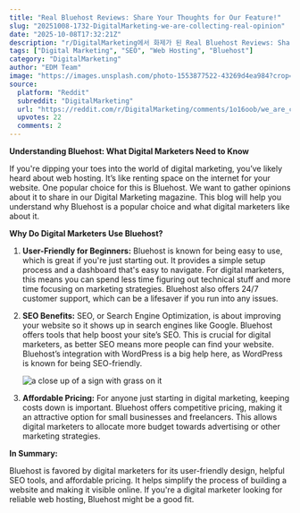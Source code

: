 ```yaml
---
title: "Real Bluehost Reviews: Share Your Thoughts for Our Feature!"
slug: "20251008-1732-DigitalMarketing-we-are-collecting-real-opinion"
date: "2025-10-08T17:32:21Z"
description: "r/DigitalMarketing에서 화제가 된 Real Bluehost Reviews: Share Your Thoughts for Our Feature!에 대한 깊이 있는 분석과 인사이트"
tags: ["Digital Marketing", "SEO", "Web Hosting", "Bluehost"]
category: "DigitalMarketing"
author: "EDM Team"
image: "https://images.unsplash.com/photo-1553877522-43269d4ea984?crop=entropy&cs=tinysrgb&fit=max&fm=jpg&ixid=M3w3OTU0NDF8MHwxfHNlYXJjaHwyMHx8ZGlnaXRhbCUyMG1hcmtldGluZ3xlbnwxfDB8fHwxNzU5OTQ0NzI5fDA&ixlib=rb-4.1.0&q=80&w=1080"
source:
  platform: "Reddit"
  subreddit: "DigitalMarketing"
  url: "https://reddit.com/r/DigitalMarketing/comments/1o16oob/we_are_collecting_real_opinions_about_bluehost/"
  upvotes: 22
  comments: 2
---
```


**Understanding Bluehost: What Digital Marketers Need to Know**

If you're dipping your toes into the world of digital marketing, you’ve likely heard about web hosting. It’s like renting space on the internet for your website. One popular choice for this is Bluehost. We want to gather opinions about it to share in our Digital Marketing magazine. This blog will help you understand why Bluehost is a popular choice and what digital marketers like about it.

**Why Do Digital Marketers Use Bluehost?**

1. **User-Friendly for Beginners:**
   Bluehost is known for being easy to use, which is great if you're just starting out. It provides a simple setup process and a dashboard that's easy to navigate. For digital marketers, this means you can spend less time figuring out technical stuff and more time focusing on marketing strategies. Bluehost also offers 24/7 customer support, which can be a lifesaver if you run into any issues.

2. **SEO Benefits:**
   SEO, or Search Engine Optimization, is about improving your website so it shows up in search engines like Google. Bluehost offers tools that help boost your site’s SEO. This is crucial for digital marketers, as better SEO means more people can find your website. Bluehost’s integration with WordPress is a big help here, as WordPress is known for being SEO-friendly.

   ![a close up of a sign with grass on it](https://images.unsplash.com/photo-1712571664162-602064e30014?crop=entropy&cs=tinysrgb&fit=max&fm=jpg&ixid=M3w3OTU0NDF8MHwxfHNlYXJjaHwzNnx8c2VvfGVufDF8MHx8fDE3NTk5NDQ3MzB8MA&ixlib=rb-4.1.0&q=80&w=1080)

3. **Affordable Pricing:**
   For anyone just starting in digital marketing, keeping costs down is important. Bluehost offers competitive pricing, making it an attractive option for small businesses and freelancers. This allows digital marketers to allocate more budget towards advertising or other marketing strategies.

**In Summary:**

Bluehost is favored by digital marketers for its user-friendly design, helpful SEO tools, and affordable pricing. It helps simplify the process of building a website and making it visible online. If you're a digital marketer looking for reliable web hosting, Bluehost might be a good fit.